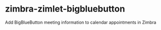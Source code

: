 # zimbra-zimlet-bigbluebutton
Add BigBlueButton meeting information to calendar appointments in Zimbra

